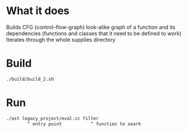 # What it does 

Builds CFG (control-flow-graph) look-alike graph of a function and its dependencies (functions and classes that it need to be defined to work)
Iterates through the whole supplies directory

# Build 

```bash
./build/build_2.sh
```

# Run

```bash
./ast legacy_project/eval.cc filter 
        ^ entry point           ^ function to searh
```

